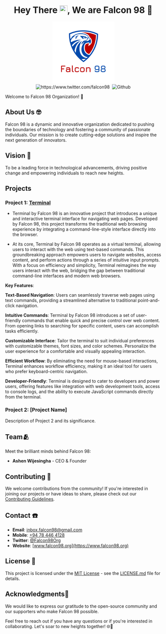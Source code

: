 <center>
	
# Hey There <img src="https://media.giphy.com/media/hvRJCLFzcasrR4ia7z/giphy.gif" width="25px" height="25px">, We are Falcon 98 🦅
	
</center>

<p align="center"> 
	<img src="profile/logo.png" alt="Falcon 98 Logo" width="200"/> <br>
	<img src="https://komarev.com/ghpvc/?username=Falcon-98" alt="https://www.twitter.com/falcon98" />
	<img src="https://img.shields.io/twitter/follow/Falcon-98?label=Follow" alt=""></a>
	<img src="https://img.shields.io/github/followers/Falcon-98?label=Follow&style=social" alt="Github" />
</p>

Welcome to Falcon 98 Organization! 🚀

## About Us 🤓

Falcon 98 is a dynamic and innovative organization dedicated to pushing the boundaries of technology and fostering a community of passionate individuals. Our mission is to create cutting-edge solutions and inspire the next generation of innovators.

## Vision 👀

To be a leading force in technological advancements, driving positive change and empowering individuals to reach new heights.

## Projects

### Project 1: [Terminal](https://terminal.falcon98.com)

- Terminal by Falcon 98 is an innovative project that introduces a unique and interactive terminal interface for navigating web pages. Developed by Falcon 98, this project transforms the traditional web browsing experience by integrating a command-line-style interface directly into the browser.

- At its core, Terminal by Falcon 98 operates as a virtual terminal, allowing users to interact with the web using text-based commands. This groundbreaking approach empowers users to navigate websites, access content, and perform actions through a series of intuitive input prompts. With a focus on efficiency and simplicity, Terminal reimagines the way users interact with the web, bridging the gap between traditional command-line interfaces and modern web browsers.

**Key Features**:

**Text-Based Navigation**: Users can seamlessly traverse web pages using text commands, providing a streamlined alternative to traditional point-and-click navigation.

**Intuitive Commands**: Terminal by Falcon 98 introduces a set of user-friendly commands that enable quick and precise control over web content. From opening links to searching for specific content, users can accomplish tasks efficiently.

**Customizable Interface**: Tailor the terminal to suit individual preferences with customizable themes, font sizes, and color schemes. Personalize the user experience for a comfortable and visually appealing interaction.

**Efficient Workflow**: By eliminating the need for mouse-based interactions, Terminal enhances workflow efficiency, making it an ideal tool for users who prefer keyboard-centric navigation.

**Developer-Friendly**: Terminal is designed to cater to developers and power users, offering features like integration with web development tools, access to console logs, and the ability to execute JavaScript commands directly from the terminal.

### Project 2: [Project Name]

Description of Project 2 and its significance.

## Team🫂

Meet the brilliant minds behind Falcon 98:

- **Ashen Wijesingha** - CEO & Founder

## Contributing 👥

We welcome contributions from the community! If you're interested in joining our projects or have ideas to share, please check out our [Contributing Guidelines](profile/contributing.md).

## Contact ☎️

- **Email**: [inbox.falcon98@gmail.com](mailto:inbox.falcon98@gmail.com;inbox.ashen@gmail.com)
- **Mobile**: [+94 78 446 4128](tel:+94784464128)
- **Twitter**: [@Falcon98Org](https://twitter.com/Falcon98Org)
- **Website**: [www.falcon98.org](https://www.falcon98.org)

## License 📃

This project is licensed under the [MIT License](LICENSE.md) - see the [LICENSE.md](LICENSE.md) file for details.

## Acknowledgments🎯

We would like to express our gratitude to the open-source community and our supporters who make Falcon 98 possible.

Feel free to reach out if you have any questions or if you're interested in collaborating. Let's soar to new heights together! 🌐🚀
